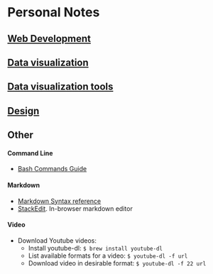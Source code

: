# Personal Notes


## [Web Development](web-development.md)

## [Data visualization](data-visualization.md)

## [Data visualization tools](data-visualization-tools.md)

## [Design](design.md)

## Other

#### Command Line
- [Bash Commands Guide](https://medium.com/@duruldalkanat/bash-commands-guide-129c81cbfe87)

#### Markdown
- [Markdown Syntax reference](http://commonmark.org/help/)
- [StackEdit](https://stackedit.io/). In-browser markdown editor

#### Video

- Download Youtube videos:
  - Install youtube-dl: `$ brew install youtube-dl`
  - List available formats for a video: `$ youtube-dl -f url`
  - Download video in desirable format: `$ youtube-dl -f 22 url`
